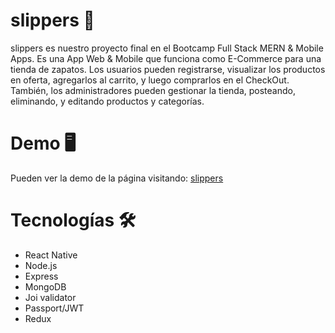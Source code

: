 # slippers 👞

slippers es nuestro proyecto final en el Bootcamp Full Stack MERN & Mobile Apps. Es una App Web & Mobile que funciona 
como E-Commerce para una tienda de zapatos. Los usuarios pueden registrarse, visualizar los productos en oferta, agregarlos al carrito, y luego comprarlos en
el CheckOut. También, los administradores pueden gestionar la tienda, posteando, eliminando, y editando productos y categorías. 

##

# Demo 🖥

Pueden ver la demo de la página visitando:  <a href="https://slippersweb.herokuapp.com/" target="_blank">slippers</a> 
 
##

# Tecnologías 🛠

- React Native
- Node.js
- Express
- MongoDB
- Joi validator
- Passport/JWT
- Redux
